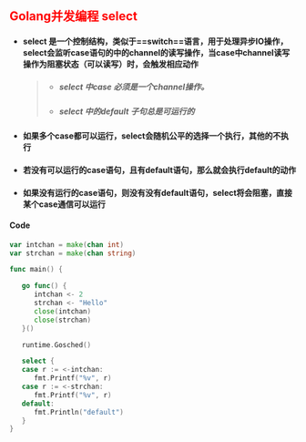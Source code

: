 ## <font color='red'>Golang并发编程 select</font>





- #### select 是一个控制结构，类似于==switch==语言，用于处理异步IO操作，select会监听case语句的中的channel的读写操作，当case中channel读写操作为阻塞状态（可以读写）时，会触发相应动作

  > - ##### select 中case 必须是一个channel操作。
  >
  > - ##### select 中的default 子句总是可运行的

- #### 如果多个case都可以运行，select会随机公平的选择一个执行，其他的不执行

- #### 若没有可以运行的case语句，且有default语句，那么就会执行default的动作

- #### 如果没有运行的case语句，则没有没有default语句，select将会阻塞，直接某个case通信可以运行





#### Code

```go
var intchan = make(chan int)
var strchan = make(chan string)

func main() {

   go func() {
      intchan <- 2
      strchan <- "Hello"
      close(intchan)
      close(strchan)
   }()

   runtime.Gosched()

   select {
   case r := <-intchan:
      fmt.Printf("%v", r)
   case r := <-strchan:
      fmt.Printf("%v", r)
   default:
      fmt.Println("default")
   }
}
```